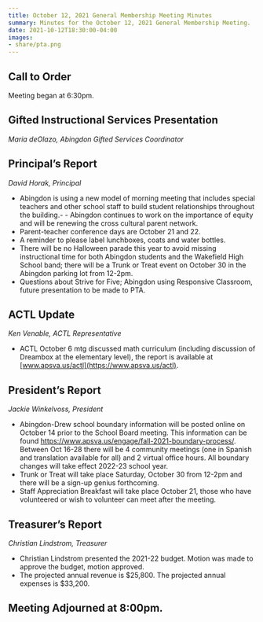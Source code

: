 ```yaml
---
title: October 12, 2021 General Membership Meeting Minutes
summary: Minutes for the October 12, 2021 General Membership Meeting.
date: 2021-10-12T18:30:00-04:00
images:
- share/pta.png
---
```


## Call to Order
Meeting began at 6:30pm.

## Gifted Instructional Services Presentation
*Maria deOlazo, Abingdon Gifted Services Coordinator*

## Principal’s Report
*David Horak, Principal*

- Abingdon is using a new model of morning meeting that includes special teachers and other school staff to build student relationships throughout the building.- - Abingdon continues to work on the importance of equity and will be renewing the cross cultural parent network.
- Parent-teacher conference days are October 21 and 22.
- A reminder to please label lunchboxes, coats and water bottles.
- There will be no Halloween parade this year to avoid missing instructional time for both Abingdon students and the Wakefield High School band; there will be a Trunk or Treat event on October 30 in the Abingdon parking lot from 12-2pm.
- Questions about Strive for Five; Abingdon using Responsive Classroom, future presentation to be made to PTA.

## ACTL Update
*Ken Venable, ACTL Representative*

- ACTL October 6 mtg discussed math curriculum (including discussion of Dreambox at the elementary level), the report is available at [www.apsva.us/actl](https://www.apsva.us/actl).

## President’s Report
*Jackie Winkelvoss, President*

- Abingdon-Drew school boundary information will be posted online on October 14 prior to the School Board meeting. This information can be found https://www.apsva.us/engage/fall-2021-boundary-process/. Between Oct 16-28 there will be 4 community meetings (one in Spanish and translation available for all) and 2 virtual office hours. All boundary changes will take effect 2022-23 school year.
- Trunk or Treat will take place Saturday, October 30 from 12-2pm and there will be a sign-up genius forthcoming.
- Staff Appreciation Breakfast will take place October 21, those who have volunteered or wish to volunteer can meet after the meeting.

## Treasurer’s Report
*Christian Lindstrom, Treasurer*

- Christian Lindstrom presented the 2021-22 budget. Motion was made to approve the budget, motion approved.
- The projected annual revenue is $25,800. The projected annual expenses is $33,200.

## Meeting Adjourned at 8:00pm.